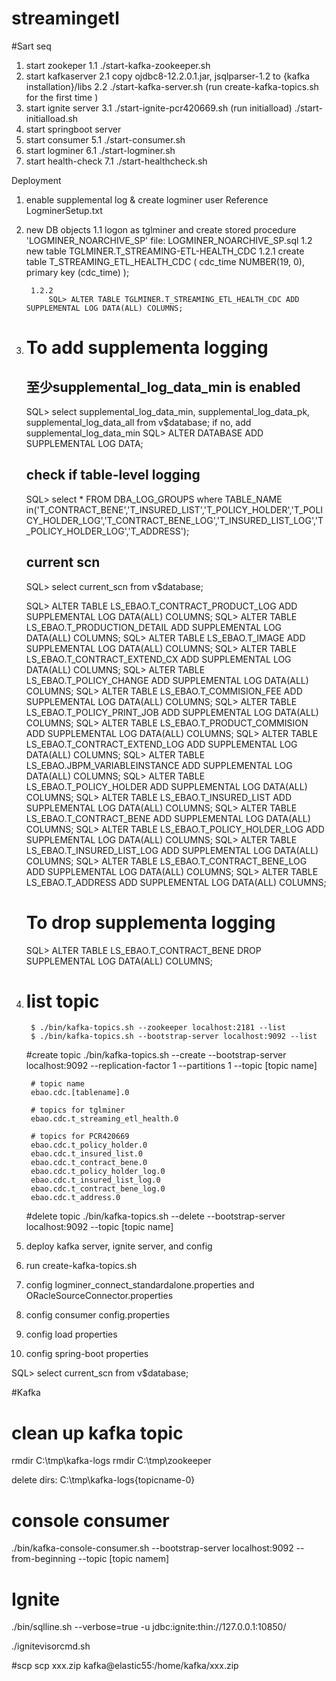 # streamingetl
#Sart seq
1. start zookeper
  1.1 ./start-kafka-zookeeper.sh
2. start kafkaserver
  2.1 copy ojdbc8-12.2.0.1.jar, jsqlparser-1.2 to {kafka installation}/libs
  2.2 ./start-kafka-server.sh
  (run create-kafka-topics.sh for the first time )
3. start ignite server
  3.1 ./start-ignite-pcr420669.sh
(run initialload)
   ./start-initialload.sh
4. start springboot server
5. start consumer
  5.1 ./start-consumer.sh
6. start logminer
  6.1 ./start-logminer.sh
7. start health-check
  7.1 ./start-healthcheck.sh   

Deployment
1. enable supplemental log & create logminer user
	Reference LogminerSetup.txt
2. new DB objects
	1.1	logon as tglminer and create stored procedure 'LOGMINER_NOARCHIVE_SP'
		file: LOGMINER_NOARCHIVE_SP.sql
	1.2 new table TGLMINER.T_STREAMING-ETL-HEALTH_CDC
		1.2.1	create table T_STREAMING_ETL_HEALTH_CDC
			(
				cdc_time NUMBER(19, 0),
				primary key (cdc_time)
			);
	 
		1.2.2	
			SQL> ALTER TABLE TGLMINER.T_STREAMING_ETL_HEALTH_CDC ADD SUPPLEMENTAL LOG DATA(ALL) COLUMNS;
		
3. # To add supplementa logging
	## 至少supplemental_log_data_min is enabled
	SQL> select supplemental_log_data_min, supplemental_log_data_pk, supplemental_log_data_all from v$database;
	if no, add supplemental_log_data_min
	SQL> ALTER DATABASE ADD SUPPLEMENTAL LOG DATA;
	
	## check if table-level logging
	SQL>   select *
	FROM DBA_LOG_GROUPS
	where TABLE_NAME in('T_CONTRACT_BENE','T_INSURED_LIST','T_POLICY_HOLDER','T_POLICY_HOLDER_LOG','T_CONTRACT_BENE_LOG','T_INSURED_LIST_LOG','T_POLICY_HOLDER_LOG','T_ADDRESS');
	
	## current scn 
	SQL> select current_scn from v$database;
	
	SQL> ALTER TABLE LS_EBAO.T_CONTRACT_PRODUCT_LOG ADD SUPPLEMENTAL LOG DATA(ALL) COLUMNS;
	SQL> ALTER TABLE LS_EBAO.T_PRODUCTION_DETAIL ADD SUPPLEMENTAL LOG DATA(ALL) COLUMNS;
	SQL> ALTER TABLE LS_EBAO.T_IMAGE ADD SUPPLEMENTAL LOG DATA(ALL) COLUMNS;
	SQL> ALTER TABLE LS_EBAO.T_CONTRACT_EXTEND_CX ADD SUPPLEMENTAL LOG DATA(ALL) COLUMNS;
	SQL> ALTER TABLE LS_EBAO.T_POLICY_CHANGE ADD SUPPLEMENTAL LOG DATA(ALL) COLUMNS;
	SQL> ALTER TABLE LS_EBAO.T_COMMISION_FEE ADD SUPPLEMENTAL LOG DATA(ALL) COLUMNS;
	SQL> ALTER TABLE LS_EBAO.T_POLICY_PRINT_JOB ADD SUPPLEMENTAL LOG DATA(ALL) COLUMNS;
	SQL> ALTER TABLE LS_EBAO.T_PRODUCT_COMMISION ADD SUPPLEMENTAL LOG DATA(ALL) COLUMNS;
	SQL> ALTER TABLE LS_EBAO.T_CONTRACT_EXTEND_LOG ADD SUPPLEMENTAL LOG DATA(ALL) COLUMNS;
	SQL> ALTER TABLE LS_EBAO.JBPM_VARIABLEINSTANCE ADD SUPPLEMENTAL LOG DATA(ALL) COLUMNS;
	SQL> ALTER TABLE LS_EBAO.T_POLICY_HOLDER ADD SUPPLEMENTAL LOG DATA(ALL) COLUMNS;
	SQL> ALTER TABLE LS_EBAO.T_INSURED_LIST ADD SUPPLEMENTAL LOG DATA(ALL) COLUMNS;
	SQL> ALTER TABLE LS_EBAO.T_CONTRACT_BENE ADD SUPPLEMENTAL LOG DATA(ALL) COLUMNS;
	SQL> ALTER TABLE LS_EBAO.T_POLICY_HOLDER_LOG ADD SUPPLEMENTAL LOG DATA(ALL) COLUMNS;
	SQL> ALTER TABLE LS_EBAO.T_INSURED_LIST_LOG ADD SUPPLEMENTAL LOG DATA(ALL) COLUMNS;
	SQL> ALTER TABLE LS_EBAO.T_CONTRACT_BENE_LOG ADD SUPPLEMENTAL LOG DATA(ALL) COLUMNS;
	SQL> ALTER TABLE LS_EBAO.T_ADDRESS ADD SUPPLEMENTAL LOG DATA(ALL) COLUMNS;
	
	# To drop supplementa logging
	SQL> ALTER TABLE LS_EBAO.T_CONTRACT_BENE DROP SUPPLEMENTAL LOG DATA(ALL) COLUMNS;		

3. 
	# list topic
		$ ./bin/kafka-topics.sh --zookeeper localhost:2181 --list
		$ ./bin/kafka-topics.sh --bootstrap-server localhost:9092 --list
		
	#create topic
		./bin/kafka-topics.sh --create --bootstrap-server localhost:9092 --replication-factor 1 --partitions 1 --topic [topic name]
	
		# topic name
		ebao.cdc.[tablename].0
		
		# topics for tglminer
		ebao.cdc.t_streaming_etl_health.0
		
		# topics for PCR420669 
		ebao.cdc.t_policy_holder.0
		ebao.cdc.t_insured_list.0
		ebao.cdc.t_contract_bene.0
		ebao.cdc.t_policy_holder_log.0
		ebao.cdc.t_insured_list_log.0
		ebao.cdc.t_contract_bene_log.0
		ebao.cdc.t_address.0
	
	#delete topic
		./bin/kafka-topics.sh --delete --bootstrap-server localhost:9092  --topic [topic name]


4. deploy kafka server, ignite server, and config
5. run create-kafka-topics.sh
6. config logminer_connect_standardalone.properties and ORacleSourceConnector.properties
7. config consumer config.properties
8. config load properties
9. config spring-boot properties




SQL> select current_scn from v$database;



#Kafka 
# clean up kafka topic
rmdir C:\tmp\kafka-logs
rmdir C:\tmp\zookeeper

delete dirs:
C:\tmp\kafka-logs\{topicname-0}

# console consumer
./bin/kafka-console-consumer.sh --bootstrap-server localhost:9092 --from-beginning --topic [topic namem]

# Ignite
./bin/sqlline.sh --verbose=true -u jdbc:ignite:thin://127.0.0.1:10850/

./ignitevisorcmd.sh


#scp
scp xxx.zip kafka@elastic55:/home/kafka/xxx.zip